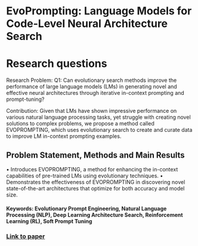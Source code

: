 # EvoPrompting: Language Models for Code-Level Neural Architecture Search

# Research questions
Research Problem: Q1: Can evolutionary search methods improve the performance of large language models (LMs) in generating novel and effective neural architectures through iterative in-context prompting and prompt-tuning?

Contribution: Given that LMs have shown impressive performance on various natural language processing tasks, yet struggle with creating novel solutions to complex problems, we propose a method called EVOPROMPTING, which uses evolutionary search to create and curate data to improve LM in-context prompting examples.

## Problem Statement, Methods and Main Results

  • Introduces EVOPROMPTING, a method for enhancing the in-context capabilities of pre-trained LMs using evolutionary techniques.
  • Demonstrates the effectiveness of EVOPROMPTING in discovering novel state-of-the-art architectures that optimize for both accuracy and model size.

#### Keywords: Evolutionary Prompt Engineering, Natural Language Processing (NLP), Deep Learning Architecture Search, Reinforcement Learning (RL), Soft Prompt Tuning


### [Link to paper](https://arxiv.org/abs/2302.14838)
        